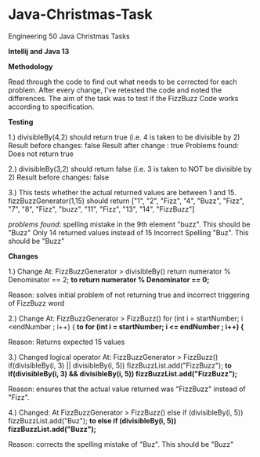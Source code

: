 # Java-Christmas-Task
Engineering 50 Java Christmas Tasks

**Intellij and Java 13**

**Methodology**

Read through the code to find out what needs to be corrected for each problem. After every change, I've retested the code and noted the differences. The aim of the task was to test if the FizzBuzz Code works according to specification.

**Testing**

1.)  divisibleBy(4,2) should return true (i.e. 4 is taken to be divisible by 2)
Result before changes: false
Result after change : true
Problems found: Does not return true

2.)  divisibleBy(3,2) should return false (i.e. 3 is taken to NOT be divisible by 2)
Result before changes: false

3.)   This tests whether the actual returned values are between 1 and 15. fizzBuzzGenerator(1,15) should return ["1", "2", "Fizz", "4", "Buzz", "Fizz", "7", "8", "Fizz", "buzz", "11", "Fizz", "13", "14", "FizzBuzz"]

*problems found*:
spelling mistake in the 9th element "buzz". This should be "Buzz"
Only 14 returned values instead of 15
Incorrect Spelling "Buz". This should be "Buzz"

**Changes**

1.) Change At: FizzBuzzGenerator > divisibleBy() return numerator % Denominator == 2; **to return numerator % Denominator == 0;**

Reason: solves initial problem of not returning true and incorrect triggering of FizzBuzz word

2.) Change At: FizzBuzzGenerator > FizzBuzz() for (int i = startNumber; i <endNumber ; i++) { **to for (int i = startNumber; i <= endNumber ; i++) {**

Reason: Returns expected 15 values

3.) Changed logical operator At: FizzBuzzGenerator > FizzBuzz() if(divisibleBy(i, 3) || divisibleBy(i, 5)) fizzBuzzList.add("FizzBuzz"); **to if(divisibleBy(i, 3) && divisibleBy(i, 5)) fizzBuzzList.add("FizzBuzz");**

Reason: ensures that the actual value returned was "FizzBuzz" instead of "Fizz".

4.) Changed: At FizzBuzzGenerator > FizzBuzz() else if (divisibleBy(i, 5)) fizzBuzzList.add("Buz"); **to else if (divisibleBy(i, 5)) fizzBuzzList.add("Buzz");**

Reason: corrects the spelling mistake of "Buz". This should be "Buzz"
